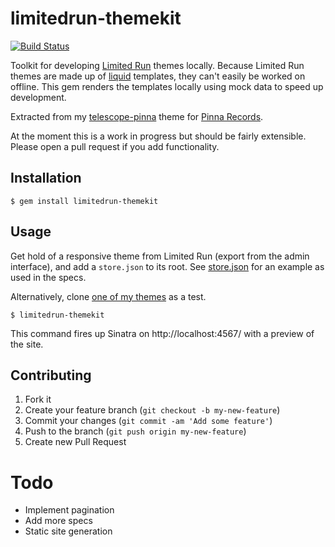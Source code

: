 # limitedrun-themekit

[![Build Status](http://img.shields.io/travis/watsonbox/limitedrun-themekit.svg?style=flat)](https://travis-ci.org/watsonbox/limitedrun-themekit)

Toolkit for developing [Limited Run](http://www.limitedrun.com/) themes locally. Because Limited Run themes are made up of [liquid](http://liquidmarkup.org/) templates, they can't easily be worked on offline. This gem renders the templates locally using mock data to speed up development.

Extracted from my [telescope-pinna](https://github.com/watsonbox/telescope-pinna) theme for [Pinna Records](http://www.pinnarecords.com/).

At the moment this is a work in progress but should be fairly extensible. Please open a pull request if you add functionality.


## Installation

    $ gem install limitedrun-themekit


## Usage

Get hold of a responsive theme from Limited Run (export from the admin interface), and add a `store.json` to its root. See [store.json](https://github.com/watsonbox/limitedrun-themekit/blob/master/spec/assets/skeleton-theme/store.json) for an example as used in the specs.

Alternatively, clone [one of my themes](https://github.com/watsonbox/telescope-pinna) as a test.

    $ limitedrun-themekit

This command fires up Sinatra on http://localhost:4567/ with a preview of the site.


## Contributing

1. Fork it
2. Create your feature branch (`git checkout -b my-new-feature`)
3. Commit your changes (`git commit -am 'Add some feature'`)
4. Push to the branch (`git push origin my-new-feature`)
5. Create new Pull Request


# Todo

* Implement pagination
* Add more specs
* Static site generation